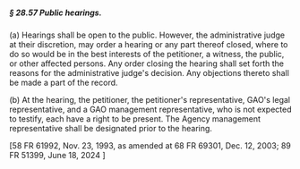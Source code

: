 ##### § 28.57 Public hearings. #####

(a) Hearings shall be open to the public. However, the administrative judge at their discretion, may order a hearing or any part thereof closed, where to do so would be in the best interests of the petitioner, a witness, the public, or other affected persons. Any order closing the hearing shall set forth the reasons for the administrative judge's decision. Any objections thereto shall be made a part of the record.

(b) At the hearing, the petitioner, the petitioner's representative, GAO's legal representative, and a GAO management representative, who is not expected to testify, each have a right to be present. The Agency management representative shall be designated prior to the hearing.

[58 FR 61992, Nov. 23, 1993, as amended at 68 FR 69301, Dec. 12, 2003; 89 FR 51399, June 18, 2024 ]
